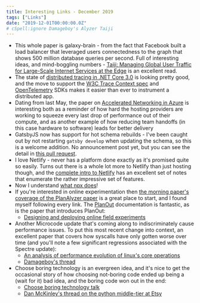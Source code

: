 ```yaml
---
title: Interesting Links - December 2019
tags: ["Links"]
date: "2019-12-01T00:00:00.0Z"
# cSpell:ignore Damageboy's Alyzer Taiji
---
```


- This whole paper is galaxy-brain - from the fact that Facebook built a load balancer that leveraged users connectedness to the graph that shows 500 million database queries per second. Full of interesting ideas, and mind-boggling numbers - [Taiji: Managing Global User Traffic for Large-Scale Internet Services at the Edge] is an excellent read.
- The state of [distributed tracing in .NET Core 3.0] is looking pretty good, and the move to support the [W3C Trace Context spec] and [OpenTelemetry] SDKs makes it easier than ever to instrument a distributed app.
- Dating from last May, the paper on [Accelerated Networking in Azure] is interesting both as a reminder of how hard the hosting providers are working to squeeze every last drop of performance out of their compute, and as another example of how reducing team handoffs (in this case hardware to software) leads for better delivery
- GatsbyJS now has support for hot schema rebuilds - I've been caught out by not restarting `gatsby develop` when updating the schema, so this is a welcome addition. No announcement post yet, but you can see the detail in [this pull request][gatsby pull request for schema rebuild].
- I love Netlify - never has a platform done exactly as it's promised quite so easily. Turns out there is a whole lot more to Netlify than just hosting though, and the [complete intro to Netlify] has an excellent set of notes that enumerate the rather impressive set of features.
- Now I understand [what npx does]!
- If you're interested in online experimentation then [the morning paper's coverage of the PlanAlyzer paper][planalyzer paper] is a great place to start, and I found myself following every link. The [PlanOut] documentation is fantastic, as is the paper that introduces PlanOut:
  - [Designing and deploying online field experiments]
- Another Microcode update that's coming along to indiscriminately cause performance issues. To put this most recent change into context, an excellent paper that covers how syscalls have only gotten worse over time (and you'll note a few significant regressions associated with the Spectre update):
  - [An analysis of performance evolution of linux's core operations]
  - [Damageboy's thread]
- Choose boring technology is an evergreen idea, and it's nice to get the occasional story of how choosing not-boring code ended up being a (wait for it) bad idea, and the boring code won out in the end:
  - [Choose boring technology talk]
  - [Dan McKinley's thread on the python middle-tier at Etsy]

[taiji: managing global user traffic for large-scale internet services at the edge]: https://research.fb.com/publications/taiji-managing-global-user-traffic-for-large-scale-internet-services-at-the-edge/
[distributed tracing in .net core 3.0]: https://devblogs.microsoft.com/aspnet/improvements-in-net-core-3-0-for-troubleshooting-and-monitoring-distributed-apps/
[w3c trace context spec]: https://www.w3.org/TR/trace-context/
[opentelemetry]: https://opentelemetry.io/
[accelerated networking in azure]: https://blog.acolyer.org/2018/05/01/azure-accelerated-networking-smartnics-in-the-public-cloud/
[planout]: http://facebook.github.io/planout/
[planalyzer paper]: https://blog.acolyer.org/2019/11/22/planalyzer/
[designing and deploying online field experiments]: https://arxiv.org/pdf/1409.3174v1.pdf
[what npx does]: https://medium.com/@maybekatz/introducing-npx-an-npm-package-runner-55f7d4bd282b
[complete intro to netlify]: https://www.netlify.com/blog/2019/10/07/complete-intro-to-netlify-in-3.5-hours/
[an analysis of performance evolution of linux's core operations]: https://blog.acolyer.org/2019/11/04/an-analysis-of-performance-evolution-of-linuxs-core-operations/
[damageboy's thread]: https://twitter.com/damageboy/status/1194751035136450560
[choose boring technology talk]: http://boringtechnology.club/
[dan mckinley's thread on the python middle-tier at etsy]: https://twitter.com/mcfunley/status/1194713711337852928
[gatsby pull request for schema rebuild]: https://github.com/gatsbyjs/gatsby/pull/19092
